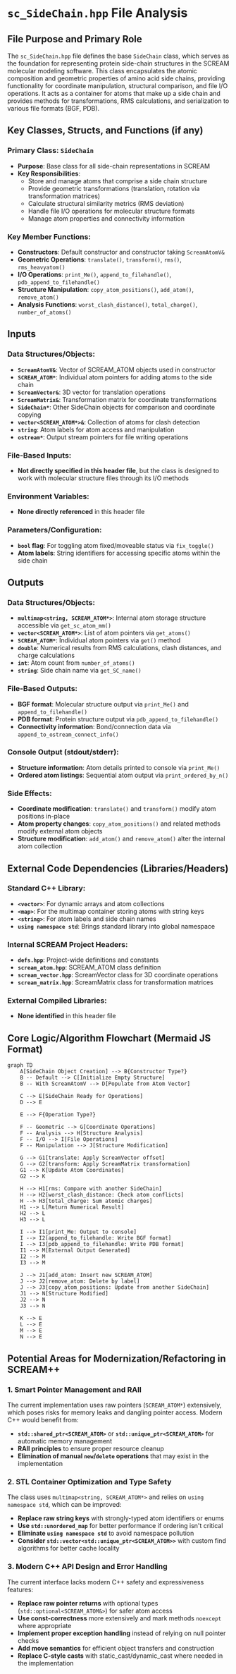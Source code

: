 # `sc_SideChain.hpp` File Analysis

## File Purpose and Primary Role

The `sc_SideChain.hpp` file defines the base `SideChain` class, which serves as the foundation for representing protein side-chain structures in the SCREAM molecular modeling software. This class encapsulates the atomic composition and geometric properties of amino acid side chains, providing functionality for coordinate manipulation, structural comparison, and file I/O operations. It acts as a container for atoms that make up a side chain and provides methods for transformations, RMS calculations, and serialization to various file formats (BGF, PDB).

## Key Classes, Structs, and Functions (if any)

### Primary Class: `SideChain`

- **Purpose**: Base class for all side-chain representations in SCREAM
- **Key Responsibilities**:
  - Store and manage atoms that comprise a side chain structure
  - Provide geometric transformations (translation, rotation via transformation matrices)
  - Calculate structural similarity metrics (RMS deviation)
  - Handle file I/O operations for molecular structure formats
  - Manage atom properties and connectivity information

### Key Member Functions:

- **Constructors**: Default constructor and constructor taking `ScreamAtomV&`
- **Geometric Operations**: `translate()`, `transform()`, `rms()`, `rms_heavyatom()`
- **I/O Operations**: `print_Me()`, `append_to_filehandle()`, `pdb_append_to_filehandle()`
- **Structure Manipulation**: `copy_atom_positions()`, `add_atom()`, `remove_atom()`
- **Analysis Functions**: `worst_clash_distance()`, `total_charge()`, `number_of_atoms()`

## Inputs

### Data Structures/Objects:

- **`ScreamAtomV&`**: Vector of SCREAM_ATOM objects used in constructor
- **`SCREAM_ATOM*`**: Individual atom pointers for adding atoms to the side chain
- **`ScreamVector&`**: 3D vector for translation operations
- **`ScreamMatrix&`**: Transformation matrix for coordinate transformations
- **`SideChain*`**: Other SideChain objects for comparison and coordinate copying
- **`vector<SCREAM_ATOM*>&`**: Collection of atoms for clash detection
- **`string`**: Atom labels for atom access and manipulation
- **`ostream*`**: Output stream pointers for file writing operations

### File-Based Inputs:

- **Not directly specified in this header file**, but the class is designed to work with molecular structure files through its I/O methods

### Environment Variables:

- **None directly referenced** in this header file

### Parameters/Configuration:

- **`bool` flag**: For toggling atom fixed/moveable status via `fix_toggle()`
- **Atom labels**: String identifiers for accessing specific atoms within the side chain

## Outputs

### Data Structures/Objects:

- **`multimap<string, SCREAM_ATOM*>`**: Internal atom storage structure accessible via `get_sc_atom_mm()`
- **`vector<SCREAM_ATOM*>`**: List of atom pointers via `get_atoms()`
- **`SCREAM_ATOM*`**: Individual atom pointers via `get()` method
- **`double`**: Numerical results from RMS calculations, clash distances, and charge calculations
- **`int`**: Atom count from `number_of_atoms()`
- **`string`**: Side chain name via `get_SC_name()`

### File-Based Outputs:

- **BGF format**: Molecular structure output via `print_Me()` and `append_to_filehandle()`
- **PDB format**: Protein structure output via `pdb_append_to_filehandle()`
- **Connectivity information**: Bond/connection data via `append_to_ostream_connect_info()`

### Console Output (stdout/stderr):

- **Structure information**: Atom details printed to console via `print_Me()`
- **Ordered atom listings**: Sequential atom output via `print_ordered_by_n()`

### Side Effects:

- **Coordinate modification**: `translate()` and `transform()` modify atom positions in-place
- **Atom property changes**: `copy_atom_positions()` and related methods modify external atom objects
- **Structure modification**: `add_atom()` and `remove_atom()` alter the internal atom collection

## External Code Dependencies (Libraries/Headers)

### Standard C++ Library:

- **`<vector>`**: For dynamic arrays and atom collections
- **`<map>`**: For the multimap container storing atoms with string keys
- **`<string>`**: For atom labels and side chain names
- **`using namespace std`**: Brings standard library into global namespace

### Internal SCREAM Project Headers:

- **`defs.hpp`**: Project-wide definitions and constants
- **`scream_atom.hpp`**: SCREAM_ATOM class definition
- **`scream_vector.hpp`**: ScreamVector class for 3D coordinate operations
- **`scream_matrix.hpp`**: ScreamMatrix class for transformation matrices

### External Compiled Libraries:

- **None identified** in this header file

## Core Logic/Algorithm Flowchart (Mermaid JS Format)

```mermaid
graph TD
    A[SideChain Object Creation] --> B{Constructor Type?}
    B -- Default --> C[Initialize Empty Structure]
    B -- With ScreamAtomV --> D[Populate from Atom Vector]

    C --> E[SideChain Ready for Operations]
    D --> E

    E --> F{Operation Type?}

    F -- Geometric --> G[Coordinate Operations]
    F -- Analysis --> H[Structure Analysis]
    F -- I/O --> I[File Operations]
    F -- Manipulation --> J[Structure Modification]

    G --> G1[translate: Apply ScreamVector offset]
    G --> G2[transform: Apply ScreamMatrix transformation]
    G1 --> K[Update Atom Coordinates]
    G2 --> K

    H --> H1[rms: Compare with another SideChain]
    H --> H2[worst_clash_distance: Check atom conflicts]
    H --> H3[total_charge: Sum atomic charges]
    H1 --> L[Return Numerical Result]
    H2 --> L
    H3 --> L

    I --> I1[print_Me: Output to console]
    I --> I2[append_to_filehandle: Write BGF format]
    I --> I3[pdb_append_to_filehandle: Write PDB format]
    I1 --> M[External Output Generated]
    I2 --> M
    I3 --> M

    J --> J1[add_atom: Insert new SCREAM_ATOM]
    J --> J2[remove_atom: Delete by label]
    J --> J3[copy_atom_positions: Update from another SideChain]
    J1 --> N[Structure Modified]
    J2 --> N
    J3 --> N

    K --> E
    L --> E
    M --> E
    N --> E
```

## Potential Areas for Modernization/Refactoring in SCREAM++

### 1. **Smart Pointer Management and RAII**

The current implementation uses raw pointers (`SCREAM_ATOM*`) extensively, which poses risks for memory leaks and dangling pointer access. Modern C++ would benefit from:

- **`std::shared_ptr<SCREAM_ATOM>`** or **`std::unique_ptr<SCREAM_ATOM>`** for automatic memory management
- **RAII principles** to ensure proper resource cleanup
- **Elimination of manual `new`/`delete` operations** that may exist in the implementation

### 2. **STL Container Optimization and Type Safety**

The class uses `multimap<string, SCREAM_ATOM*>` and relies on `using namespace std`, which can be improved:

- **Replace raw string keys** with strongly-typed atom identifiers or enums
- **Use `std::unordered_map`** for better performance if ordering isn't critical
- **Eliminate `using namespace std`** to avoid namespace pollution
- **Consider `std::vector<std::unique_ptr<SCREAM_ATOM>>`** with custom find algorithms for better cache locality

### 3. **Modern C++ API Design and Error Handling**

The current interface lacks modern C++ safety and expressiveness features:

- **Replace raw pointer returns** with optional types (`std::optional<SCREAM_ATOM&>`) for safer atom access
- **Use const-correctness** more extensively and mark methods `noexcept` where appropriate
- **Implement proper exception handling** instead of relying on null pointer checks
- **Add move semantics** for efficient object transfers and construction
- **Replace C-style casts** with static_cast/dynamic_cast where needed in the implementation
